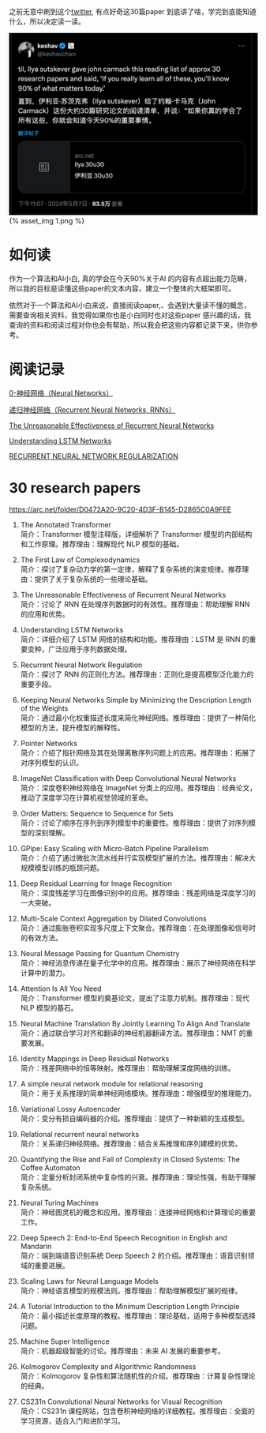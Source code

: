 
之前无意中刷到这个[twitter](https://x.com/keshavchan/status/1787861946173186062?utm_source=www.mattprd.com&utm_medium=referral&utm_campaign=openai-cofounder-the-27-papers-to-read-to-know-90-about-ai),  有点好奇这30篇paper 到底讲了啥，学完到底能知道什么，所以决定读一读。

![1.png](images%2FIlya%20sutskever%27s%20approx%2030%20research%20papers%20about%20AI%2F1.png){% asset_img 1.png %}


# 如何读
作为一个算法和AI小白,  真的学会在今天90%关于AI 的内容有点超出能力范畴， 所以我的目标是读懂这些paper的文本内容，建立一个整体的大框架即可。

依然对于一个算法和AI小白来说，直接阅读paper,、会遇到大量读不懂的概念， 需要查询相关资料，我觉得如果你也是小白同时也对这些paper 感兴趣的话，我查询的资料和阅读过程对你也会有帮助，所以我会把这些内容都记录下来，供你参考。


# 阅读记录

[0-神经网络（Neural Networks）](https://github.com/sysunyan1699/AIGC-Tutorials-For-Your/blob/main/%E7%A5%9E%E7%BB%8F%E7%BD%91%E7%BB%9C%EF%BC%88Neural-Networks%EF%BC%89.md)

[递归神经网络（Recurrent Neural Networks, RNNs）](obsidian://open?vault=Documents&file=second-brain%2F0-projects%2Filya%2027%E4%BE%BF%E8%AE%BA%E6%96%87%E8%A7%A3%E8%AF%BB%2F2-%E9%80%92%E5%BD%92%E7%A5%9E%E7%BB%8F%E7%BD%91%E7%BB%9C%EF%BC%88Recurrent%20Neural%20Networks%2C%20RNNs%EF%BC%89)

[The Unreasonable Effectiveness of Recurrent Neural Networks](obsidian://open?vault=Documents&file=second-brain%2F0-projects%2Filya%2027%E4%BE%BF%E8%AE%BA%E6%96%87%E8%A7%A3%E8%AF%BB%2FThe%20Unreasonable%20Effectiveness%20of%20Recurrent%20Neural%20Networks%E9%80%92%E5%BD%92%E7%A5%9E%E7%BB%8F%E7%BD%91%E7%BB%9C%E7%9A%84%E4%B8%8D%E5%90%88%E7%90%86%E6%9C%89%E6%95%88%E6%80%A7)

[Understanding LSTM Networks](obsidian://open?vault=Documents&file=second-brain%2F0-projects%2Filya%2027%E4%BE%BF%E8%AE%BA%E6%96%87%E8%A7%A3%E8%AF%BB%2FUnderstanding%20LSTM%20Networks%E4%BA%86%E8%A7%A3%20LSTM%20%E7%BD%91%E7%BB%9C)

[RECURRENT NEURAL NETWORK REGULARIZATION](obsidian://open?vault=Documents&file=second-brain%2F0-projects%2Filya%2027%E4%BE%BF%E8%AE%BA%E6%96%87%E8%A7%A3%E8%AF%BB%2FRECURRENT%20NEURAL%20NETWORK%20REGULARIZATION%20(RNN%E6%AD%A3%E5%88%99%E5%8C%96))


# 30 research papers
https://arc.net/folder/D0472A20-9C20-4D3F-B145-D2865C0A9FEE

1. The Annotated Transformer  
   简介：Transformer 模型注释版，详细解析了 Transformer 模型的内部结构和工作原理。推荐理由：理解现代 NLP 模型的基础。
2. The First Law of Complexodynamics  
   简介：探讨了复杂动力学的第一定律，解释了复杂系统的演变规律。推荐理由：提供了关于复杂系统的一些理论基础。
3. The Unreasonable Effectiveness of Recurrent Neural Networks  
   简介：讨论了 RNN 在处理序列数据时的有效性。推荐理由：帮助理解 RNN 的应用和优势。
4. Understanding LSTM Networks  
   简介：详细介绍了 LSTM 网络的结构和功能。推荐理由：LSTM 是 RNN 的重要变种，广泛应用于序列数据处理。
5. Recurrent Neural Network Regulation  
   简介：探讨了 RNN 的正则化方法。推荐理由：正则化是提高模型泛化能力的重要手段。
6. Keeping Neural Networks Simple by Minimizing the Description Length of the Weights  
   简介：通过最小化权重描述长度来简化神经网络。推荐理由：提供了一种简化模型的方法，提升模型的解释性。
7. Pointer Networks  
   简介：介绍了指针网络及其在处理离散序列问题上的应用。推荐理由：拓展了对序列模型的认识。
8. ImageNet Classification with Deep Convolutional Neural Networks  
   简介：深度卷积神经网络在 ImageNet 分类上的应用。推荐理由：经典论文，推动了深度学习在计算机视觉领域的革命。
9. Order Matters: Sequence to Sequence for Sets  
   简介：讨论了顺序在序列到序列模型中的重要性。推荐理由：提供了对序列模型的深刻理解。

10. GPipe: Easy Scaling with Micro-Batch Pipeline Parallelism  
    简介：介绍了通过微批次流水线并行实现模型扩展的方法。推荐理由：解决大规模模型训练的瓶颈问题。
11. Deep Residual Learning for Image Recognition  
    简介：深度残差学习在图像识别中的应用。推荐理由：残差网络是深度学习的一大突破。
12. Multi-Scale Context Aggregation by Dilated Convolutions  
    简介：通过膨胀卷积实现多尺度上下文聚合。推荐理由：在处理图像和信号时的有效方法。
13. Neural Message Passing for Quantum Chemistry  
    简介：神经消息传递在量子化学中的应用。推荐理由：展示了神经网络在科学计算中的潜力。
14. Attention Is All You Need  
    简介：Transformer 模型的奠基论文，提出了注意力机制。推荐理由：现代 NLP 模型的基石。
15. Neural Machine Translation By Jointly Learning To Align And Translate  
    简介：通过联合学习对齐和翻译的神经机器翻译方法。推荐理由：NMT 的重要发展。
16. Identity Mappings in Deep Residual Networks  
    简介：残差网络中的恒等映射。推荐理由：帮助理解深度网络的训练。
17. A simple neural network module for relational reasoning  
    简介：用于关系推理的简单神经网络模块。推荐理由：增强模型的推理能力。
18. Variational Lossy Autoencoder  
    简介：变分有损自编码器的介绍。推荐理由：提供了一种新颖的生成模型。
19. Relational recurrent neural networks  
    简介：关系递归神经网络。推荐理由：结合关系推理和序列建模的优势。
20. Quantifying the Rise and Fall of Complexity in Closed Systems: The Coffee Automaton  
    简介：定量分析封闭系统中复杂性的兴衰。推荐理由：理论性强，有助于理解复杂系统。
21. Neural Turing Machines  
    简介：神经图灵机的概念和应用。推荐理由：连接神经网络和计算理论的重要工作。
22. Deep Speech 2: End-to-End Speech Recognition in English and Mandarin  
    简介：端到端语音识别系统 Deep Speech 2 的介绍。推荐理由：语音识别领域的重要进展。
23. Scaling Laws for Neural Language Models  
    简介：神经语言模型的规模法则。推荐理由：帮助理解模型扩展的规律。
24. A Tutorial Introduction to the Minimum Description Length Principle  
    简介：最小描述长度原理的教程。推荐理由：理论基础，适用于多种模型选择问题。
25. Machine Super Intelligence  
    简介：机器超级智能的讨论。推荐理由：未来 AI 发展的重要参考。
26. Kolmogorov Complexity and Algorithmic Randomness  
    简介：Kolmogorov 复杂性和算法随机性的介绍。推荐理由：计算复杂性理论的经典。
27. CS231n Convolutional Neural Networks for Visual Recognition  
    简介：CS231n 课程网站，包含卷积神经网络的详细教程。推荐理由：全面的学习资源，适合入门和进阶学习。